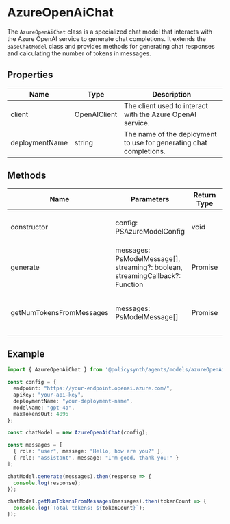 # AzureOpenAiChat

The `AzureOpenAiChat` class is a specialized chat model that interacts with the Azure OpenAI service to generate chat completions. It extends the `BaseChatModel` class and provides methods for generating chat responses and calculating the number of tokens in messages.

## Properties

| Name           | Type          | Description                                      |
|----------------|---------------|--------------------------------------------------|
| client         | OpenAIClient  | The client used to interact with the Azure OpenAI service. |
| deploymentName | string        | The name of the deployment to use for generating chat completions. |

## Methods

| Name                    | Parameters                                                                 | Return Type  | Description                                                                 |
|-------------------------|----------------------------------------------------------------------------|--------------|-----------------------------------------------------------------------------|
| constructor             | config: PSAzureModelConfig                                                 | void         | Initializes a new instance of the `AzureOpenAiChat` class.                  |
| generate                | messages: PsModelMessage[], streaming?: boolean, streamingCallback?: Function | Promise<any> | Generates chat completions based on the provided messages.                  |
| getNumTokensFromMessages| messages: PsModelMessage[]                                                | Promise<number> | Calculates the number of tokens in the provided messages.                   |

## Example

```typescript
import { AzureOpenAiChat } from '@policysynth/agents/models/azureOpenAiChat.js';

const config = {
  endpoint: "https://your-endpoint.openai.azure.com/",
  apiKey: "your-api-key",
  deploymentName: "your-deployment-name",
  modelName: "gpt-4o",
  maxTokensOut: 4096
};

const chatModel = new AzureOpenAiChat(config);

const messages = [
  { role: "user", message: "Hello, how are you?" },
  { role: "assistant", message: "I'm good, thank you!" }
];

chatModel.generate(messages).then(response => {
  console.log(response);
});

chatModel.getNumTokensFromMessages(messages).then(tokenCount => {
  console.log(`Total tokens: ${tokenCount}`);
});
```
